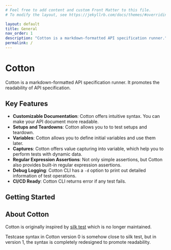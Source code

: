 ```yaml
---
# Feel free to add content and custom Front Matter to this file.
# To modify the layout, see https://jekyllrb.com/docs/themes/#overriding-theme-defaults

layout: default
title: General
nav_order: 1
description: "Cotton is a markdown-formatted API specification runner."
permalink: /
---
```


# Cotton

Cotton is a markdown-formatted API specification runner. It promotes the readability of API specification.

## Key Features

* **Customizable Documentation**: Cotton offers intuitive syntax. You can make your API document more readable.
* **Setups and Teardowns**: Cotton allows you to to test setups and teardown.
* **Variables**: Cotton allows you to define initial variables and use them later.
* **Captures**: Cotton offers value capturing into variable, which help you to perform tests with dynamic data.
* **Regular Expression Assertions**: Not only simple assertions, but Cotton also provides built-in regular expression assertions.
* **Debug Logging**: Cotton CLI has a `-d` option to print out detailed information of test operations.
* **CI/CD Ready**: Cotton CLI returns error if any test fails.

## Getting Started


## About Cotton

Cotton is originally inspired by [silk test](https://github.com/matryer/silk) which is no longer maintained.

Testcase syntax in Cotton version 0 is somehow close to silk test, but in version 1, the syntax is completely redesigned to promote readability.